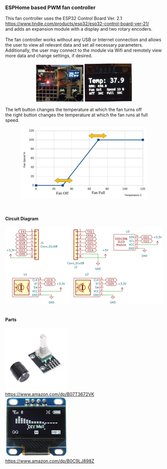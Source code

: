 <h3>ESPHome based PWM fan controller</h3>
This fan controller uses the ESP32 Control Board Ver. 2.1 <br>
<a href="https://www.tindie.com/products/esp32/esp32-control-board-ver-21/">
https://www.tindie.com/products/esp32/esp32-control-board-ver-21/</a><br>
and adds an expansion module with a display and two rotary encoders.<br>
<br>
The fan controller works without any USB or Internet connection and allows the user to view
all relevant data and set all necessary parameters.<br>
Additionally, the user may connect to the module via Wifi and remotely view more data and change settings, if desired.<br><br>

<div align="center">
  <img width = "30%" src="images/fc01.jpg">
<img width = "30%" src="images/fc02.jpg">
</div>


The left button changes the temperature at which the fan turns off<br>
the right button changes the temperature at which the fan runs at full speed.<br>
<div align="center">
    <img src="images/fancurve.png" alt="fancurve" width="400">
</div>
<br>


<br>
<h4>Circuit Diagram</h4>
<div align="center">
    <img src="designfiles/KiCAD/schematic.png" alt="Alt Text" width="500">
</div>

<br>
<h4>Parts</h4>
<img src="images/enc.jpg" alt="encoder" width="200">
<br>
<a href="https://www.amazon.com/dp/B07T3672VK">
https://www.amazon.com/dp/B07T3672VK</a><br>
<img src="images/display.png" alt="display" width="200">
<br>
<a href="https://www.amazon.com/dp/B0C9LJ898Z">
https://www.amazon.com/dp/B0C9LJ898Z</a><br>


